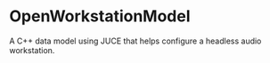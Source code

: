 # OpenWorkstationModel
A C++ data model using JUCE that helps configure a headless audio workstation.
